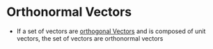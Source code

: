 # Orthonormal Vectors

- If a set of vectors are [orthogonal Vectors](Orthogonal%20Vectors.md) and is composed of unit vectors, the set of vectors are orthonormal vectors
